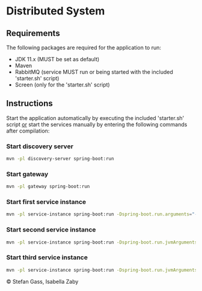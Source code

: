 # Distributed System

## Requirements
The following packages are required for the application to run:
- JDK 11.x (MUST be set as default)
- Maven
- RabbitMQ (service MUST run or being started with the included 'starter.sh' script)
- Screen (only for the 'starter.sh' script)

## Instructions
Start the application automatically by executing the included 'starter.sh' script <u>or</u> start the services manually by entering the following commands after compilation:

### Start discovery server 
```bash
mvn -pl discovery-server spring-boot:run
```
### Start gateway 
```bash
mvn -pl gateway spring-boot:run
```

### Start first service instance 
```bash
mvn -pl service-instance spring-boot:run -Dspring-boot.run.arguments="--listening.queue=microservice.one --sending.queue=microservice.two --sending.two.queue=microservice.three"
```
### Start second service instance 
```bash
mvn -pl service-instance spring-boot:run -Dspring-boot.run.jvmArguments=-Dserver.port=9002 -Dspring-boot.run.arguments="--listening.queue=microservice.two --sending.queue=microservice.one --sending.two.queue=microservice.three"
```

### Start third service instance
```bash
mvn -pl service-instance spring-boot:run -Dspring-boot.run.jvmArguments=-Dserver.port=9003 -Dspring-boot.run.arguments="--listening.queue=microservice.three --sending.queue=microservice.one --sending.two.queue=microservice.two"
```

© Stefan Gass, Isabella Zaby